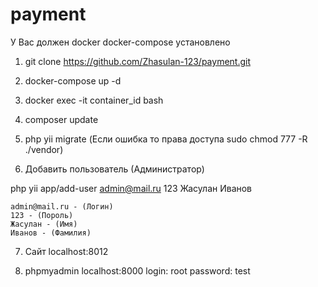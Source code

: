 # payment

У Вас должен docker docker-compose установлено

1) git clone https://github.com/Zhasulan-123/payment.git

2) docker-compose up -d

3) docker exec -it container_id bash

4) composer update

5) php yii migrate (Если ошибка то права доступа sudo chmod 777 -R ./vendor)

6) Добавить пользователь (Администратор)

php yii app/add-user admin@mail.ru 123 Жасулан Иванов
   
    admin@mail.ru - (Логин)
    123 - (Пороль)
    Жасулан - (Имя)
    Иванов - (Фамилия)
    
7) Сайт localhost:8012

8) phpmyadmin localhost:8000
    login: root
    password: test
